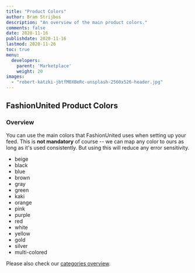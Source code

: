 ```yaml
---
title: "Product Colors"
author: Bram Strijbos
description: "An overview of the main product colors."
comments: false
date: 2020-11-16
publishdate: 2020-11-16
lastmod: 2020-11-26
toc: true
menu:
  developers:
    parent: 'Marketplace'
    weight: 20
images:
  - "robert-katzki-jbtfM0XBeRc-unsplash-2560x526-header.jpg"
---
```


## FashionUnited Product Colors

### Overview

You can use the main colors that FashionUnited uses when setting up your feed.
This is **not mandatory** of course -- we can map any color to ours as long as
it's used consistently. But using this will reduce any error sensitivity.

- beige
- black
- blue
- brown
- gray
- green
- kaki
- orange
- pink
- purple
- red
- white
- yellow
- gold
- silver
- multi-colored

Please also check our
[categories overview](https://fashionunited.com/developers/marketplace/categories).
